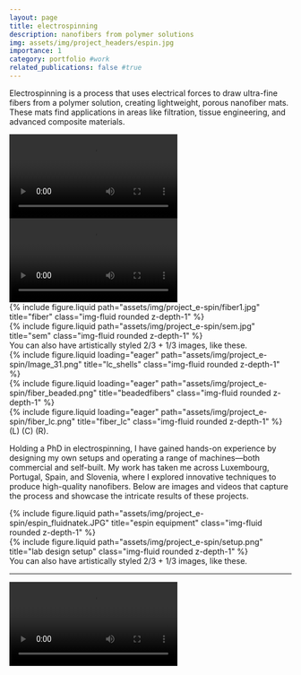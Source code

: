 ```yaml
---
layout: page
title: electrospinning
description: nanofibers from polymer solutions
img: assets/img/project_headers/espin.jpg
importance: 1
category: portfolio #work
related_publications: false #true
---
```


Electrospinning is a process that uses electrical forces to draw ultra-fine fibers from a polymer solution, creating lightweight, porous nanofiber mats. These mats find applications in areas like filtration, tissue engineering, and advanced composite materials.



<!-- Insert videos here -->
<div class="row justify-content-sm-center">
    <div class="col-sm-6 mt-3 mt-md-0">
        <video controls class="img-fluid rounded z-depth-1">
            <source src="assets/img/project_e-spin/Cover video.mp4" type="video/mp4">
            Your browser does not support the video tag.
        </video>
    </div>
    <div class="col-sm-6 mt-3 mt-md-0">
        <video controls class="img-fluid rounded z-depth-1">
            <source src="assets/img/project_e-spin/Co-axial.mp4" type="video/mp4">
            Your browser does not support the video tag.
        </video>
    </div>
</div>



<div class="row justify-content-sm-center">
    <div class="col-sm-8 mt-3 mt-md-0">
        {% include figure.liquid path="assets/img/project_e-spin/fiber1.jpg" title="fiber" class="img-fluid rounded z-depth-1" %}
    </div>
    <div class="col-sm-4 mt-3 mt-md-0">
        {% include figure.liquid path="assets/img/project_e-spin/sem.jpg" title="sem" class="img-fluid rounded z-depth-1" %}
    </div>
</div>
<div class="caption">
    You can also have artistically styled 2/3 + 1/3 images, like these.
</div>



<div class="row">
    <div class="col-sm mt-3 mt-md-0">
        {% include figure.liquid loading="eager" path="assets/img/project_e-spin/Image_31.png" title="lc_shells" class="img-fluid rounded z-depth-1" %}
    </div>
    <div class="col-sm mt-3 mt-md-0">
        {% include figure.liquid loading="eager" path="assets/img/project_e-spin/fiber_beaded.png" title="beadedfibers" class="img-fluid rounded z-depth-1" %}
    </div>
    <div class="col-sm mt-3 mt-md-0">
        {% include figure.liquid loading="eager" path="assets/img/project_e-spin/fiber_lc.png" title="fiber_lc" class="img-fluid rounded z-depth-1" %}
    </div>
</div>
<div class="caption">
    (L) (C) (R).
</div>

Holding a PhD in electrospinning, I have gained hands-on experience by designing my own setups and operating a range of machines—both commercial and self-built. My work has taken me across Luxembourg, Portugal, Spain, and Slovenia, where I explored innovative techniques to produce high-quality nanofibers. Below are images and videos that capture the process and showcase the intricate results of these projects.


<div class="row justify-content-sm-center">
    <div class="col-sm-8 mt-3 mt-md-0">
        {% include figure.liquid path="assets/img/project_e-spin/espin_fluidnatek.JPG" title="espin equipment" class="img-fluid rounded z-depth-1" %}
    </div>
    <div class="col-sm-4 mt-3 mt-md-0">
        {% include figure.liquid path="assets/img/project_e-spin/setup.png" title="lab design setup" class="img-fluid rounded z-depth-1" %}
    </div>
</div>
<div class="caption">
    You can also have artistically styled 2/3 + 1/3 images, like these.
</div>


---

<!-- Insert video here -->
<div class="row justify-content-sm-center">
    <div class="col-sm-12 mt-3 mt-md-0">
        <video controls class="img-fluid rounded z-depth-1">
            <source src="assets/img/project_e-spin/movie3.mp4" type="video/mp4">
            Your browser does not support the video tag.
        </video>
    </div>
</div>
